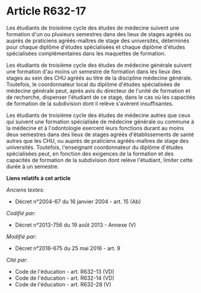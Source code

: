# Article R632-17

Les étudiants de troisième cycle des études de médecine suivent une formation d'un ou plusieurs semestres dans des lieux de
stages agréés ou auprès de praticiens agréés-maîtres de stage des universités, déterminés pour chaque diplôme d'études
spécialisées et chaque diplôme d'études spécialisées complémentaires dans les maquettes de formation.

Les étudiants de troisième cycle des études de médecine générale suivent une formation d'au moins un semestre de formation
dans les lieux des stages au sein des CHU agréés au titre de la discipline médecine générale. Toutefois, le coordonnateur
local du diplôme d'études spécialisées de médecine générale peut, après avis du directeur de l'unité de formation et de
recherche, dispenser l'étudiant de ce stage, dans le cas où les capacités de formation de la subdivision dont il relève
s'avèrent insuffisantes.

Les étudiants de troisième cycle des études de médecine autres que ceux qui suivent une formation spécialisée de médecine
générale ou commune à la médecine et à l'odontologie exercent leurs fonctions durant au moins deux semestres dans des lieux
de stages agréés d'établissements de santé autres que les CHU, ou auprès de praticiens agréés-maîtres de stage des
universités. Toutefois, l'enseignant coordonnateur du diplôme d'études spécialisées peut, en fonction des exigences de la
formation et des capacités de formation de la subdivision dont relève l'étudiant, limiter cette durée à un semestre.

**Liens relatifs à cet article**

_Anciens textes_:

  - Décret n°2004-67 du 16 janvier 2004 - art. 15 (Ab)

_Codifié par_:

  - Décret n°2013-756 du 19 août 2013 -  Annexe (V)

_Modifié par_:

  - Décret n°2016-675 du 25 mai 2016 - art. 9

_Cité par_:

  - Code de l'éducation - art. R632-13 (VD)
  - Code de l'éducation - art. R632-14 (VD)
  - Code de l'éducation - art. R632-28 (V)
